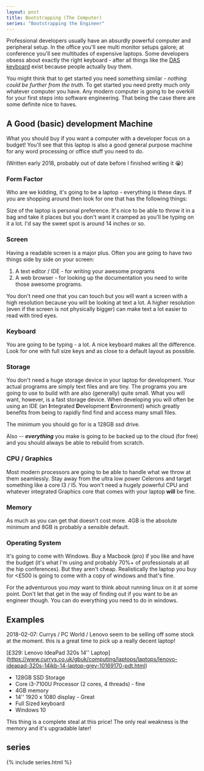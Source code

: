 ```yaml
---
layout: post
title: Bootstrapping (The Computer)
series: "Bootstrapping the Engineer"
---
```


Professional developers usually have an absurdly powerful computer and peripheral setup. In the office you'll see multi monitor setups galore; at conference you'll see multitudes of expensive laptops. Some developers obsess about exactly the right keyboard - after all things like the [DAS keyboard](https://www.daskeyboard.com/daskeyboard-4-ultimate/) exist because people actually buy them.

You might think that to get started you need something similar - *nothing could be further from the truth*. To get started you need pretty much only whatever computer you have. Any modern computer is going to be overkill for your first steps into software engineering. That being the case there are some definite nice to haves.

## A Good (basic) development Machine

What you should buy if you want a computer with a developer focus on a budget! You'll see that this laptop is also a good general purpose machine for any word processing or office stuff you need to do.

(Written early 2018, probably out of date before I finished writing it :sob:)

### Form Factor
Who are we kidding, it's going to be a laptop - everything is these days. If you are shopping around then look for one that has the following things:

Size of the laptop is personal preference. It's nice to be able to throw it in a bag and take it places but you don't want it cramped as you'll be typing on it a lot. I'd say the sweet spot is around 14 inches or so.

### Screen
Having a readable screen is a major plus. Often you are going to have two things side by side on your screen:

1. A text editor / IDE - for writing your awesome programs
2. A web browser - for looking up the documentation you need to write those awesome programs.

You don't need one that you can touch but you will want a screen with a high resolution because you will be looking at text a lot. A higher resolution (even if the screen is not physically bigger) can make text a lot easier to read with tired eyes.

### Keyboard
You are going to be typing - a lot. A nice keyboard makes all the difference. Look for one with full size keys and as close to a default layout as possible.

### Storage
You don't need a huge storage device in your laptop for development. Your actual programs are simply text files and are tiny. The programs you are going to use to build with are also (generally) quite small. What you will want, however, is a fast storage device. When developing you will often be using an IDE (an **I**ntegrated **D**evelopment **E**nvironment) which greatly benefits from being to rapidly find find and access many small files.

The minimum you should go for is a 128GB ssd drive.

Also -- ***everything*** you make is going to be backed up to the cloud (for free) and you should always be able to rebuild from scratch.

### CPU / Graphics
Most modern processors are going to be able to handle what we throw at them seamlessly. Stay away from the ultra low power Celerons and target something like a core I3 / I5. You won't need a hugely powerful CPU and whatever integrated Graphics core that comes with your laptop **will** be fine.

### Memory
As much as you can get that doesn't cost more. 4GB is the absolute minimum and 8GB is probably a sensible default.

### Operating System
It's going to come with Windows. Buy a Macbook (pro) if you like and have the budget (it's what I'm using and probably 70%+ of professionals at all the hip conferences). But they aren't cheap. Realistically the laptop you buy for <£500 is going to come with a copy of windows and that's fine.

For the adventurous you *may* want to think about running linux on it at some point. Don't let that get in the way of finding out if you want to be an engineer though. You can do everything you need to do in windows.

## Examples

2018-02-07: Currys / PC World / Lenovo seem to be selling off some stock at the moment. this is a great time to pick up a really decent laptop!

[£329: Lenovo IdeaPad 320s 14'' Laptop] (https://www.currys.co.uk/gbuk/computing/laptops/laptops/lenovo-ideapad-320s-14ikb-14-laptop-grey-10169170-pdt.html)
* 128GB SSD Storage
* Core i3-7100U Processor (2 cores, 4 threads) - fine
* 4GB memory
* 14'' 1920 x 1080 display - Great
* Full Sized keyboard
* Windows 10

This thing is a complete steal at this price! The only real weakness is the memory and it's upgradable later!

## series

{% include series.html %}
